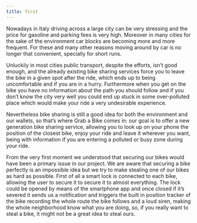 ```yaml
---
title: first
---
```


Nowadays in Italy driving across a large city can be very stressing and the price for gasoline and parking fees is very high. Moreover in many cities for the sake of the environment car blocks are becoming more and more frequent. For these and many other reasons moving around by car is no longer that convenient, specially for short runs.

Unluckily in most cities public transport, despite the efforts, isn’t good enough, and the already existing bike sharing services force you to leave the bike in a given spot after the ride, which ends up to being uncomfortable and if you are in a hurry. Furthermore when you get on the bike you have no information about the path you should follow and if you don’t know the city very well you could end up stuck in some over-polluted place which would make your ride a very undesirable experience.

Nevertheless bike sharing is still a good idea for both the environment and our wallets, so that’s where Grab a Bike comes in: our goal is to offer a new generation bike sharing service, allowing you to look up on your phone the position of the closest bike, enjoy your ride and leave it wherever you want, being with information if you are entering a polluted or busy zone during your ride.

From the very first moment we understood that securing our bikes would have been a primary issue in our project. We are aware that securing a bike perfectly is an impossible idea but we try to make stealing one of our bikes as hard as possible. First of all a smart lock is connected to each bike, allowing the user to secure it to secure it to almost everything. The lock could be opened by means of the smartphone app and once closed if it’s severed it sends us a notification and triggers the built in position tracker of the bike recording the whole route the bike follows and a loud siren, making the whole neighborhood know what you are doing, so, if you really want to steal a bike, it might not be a great idea to steal ours.